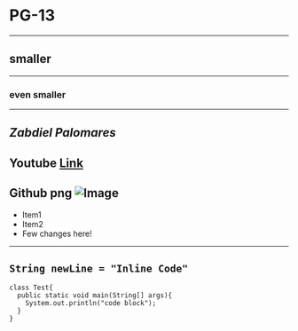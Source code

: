 # PG-13
---
## smaller
---
### even smaller
---
**_Zabdiel Palomares_**
---
Youtube
[Link](https://youtube.com)
---
Github png
![Image](https://th.bing.com/th/id/OIP.Sfgbqcg35rCru0YB-IQwxgHaD4?pid=ImgDet&rs=1)
---
- Item1
- Item2
- Few changes here!
---
`String newLine = "Inline Code"`
---
```
class Test{
  public static void main(String[] args){
    System.out.println("code block");
  }
}
```
